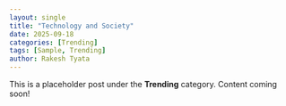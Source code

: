 ```yaml
---
layout: single
title: "Technology and Society"
date: 2025-09-18
categories: [Trending]
tags: [Sample, Trending]
author: Rakesh Tyata
---
```


This is a placeholder post under the **Trending** category. Content coming soon!
